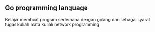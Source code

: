 ## Go programming language
Belajar membuat program sederhana dengan golang dan sebagai syarat tugas kuliah mata kuliah network programming
